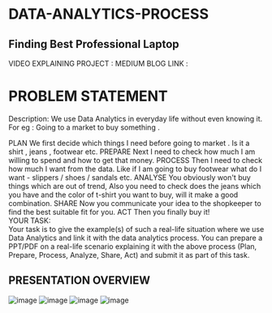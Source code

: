 # DATA-ANALYTICS-PROCESS
## Finding Best Professional Laptop

VIDEO EXPLAINING PROJECT : 
MEDIUM BLOG LINK : 

# PROBLEM STATEMENT
Description:
We use Data Analytics in everyday life without even knowing it.
For eg : Going to a market to buy something .

PLAN We first decide which things I need before going to market . Is it a shirt , jeans , footwear etc.
PREPARE Next I need to check how much I am willing to spend and how to get that money.
PROCESS Then I need to check how much I want from the data. Like if I am going to buy footwear what do I want - slippers / shoes / sandals etc.
ANALYSE You obviously won't buy things which are out of trend, Also you need to check does the jeans which you have and the color of t-shirt you want to buy, will it make a good combination.
SHARE Now you communicate your idea to the shopkeeper to find the best suitable fit for you.
ACT Then you finally buy it!<br>
YOUR TASK:<br>
Your task is to give the example(s) of such a real-life situation where we use Data Analytics and link it with the data analytics process. You can prepare a PPT/PDF on a real-life scenario explaining it with the above process (Plan, Prepare, Process, Analyze, Share, Act) and submit it as part of this task.

## PRESENTATION OVERVIEW
![image](https://github.com/HeyAbhi03/Data-Analytics-Process/assets/161314096/4d060bb3-915f-4f85-a1ca-80e6dd980030)
![image](https://github.com/HeyAbhi03/Data-Analytics-Process/assets/161314096/3670521b-5be9-4c54-b558-26bc1cc5f60f)
![image](https://github.com/HeyAbhi03/Data-Analytics-Process/assets/161314096/7c90b460-5fe2-4871-8a91-43e35b8b8443)
![image](https://github.com/HeyAbhi03/Data-Analytics-Process/assets/161314096/257b0876-2eb6-47fb-aef8-de1aad3d182b)



